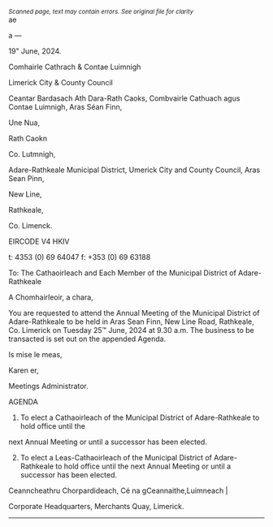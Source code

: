 *<small>Scanned page, text may contain errors. See original file for clarity</small>*  
ae

a
—

19" June, 2024.

Comhairle Cathrach
& Contae Luimnigh

Limerick City
& County Council

Ceantar Bardasach Ath Dara-Rath Caoks,
Combvairle Cathuach agus Contae Luimnigh,
Aras Séan Finn,

Une Nua,

Rath Caokn

Co. Lutmnigh,

Adare-Rathkeale Municipal District,
Umerick City and County Council,
Aras Sean Pinn,

New Line,

Rathkeale,

Co. Limenck.

EIRCODE V4 HKIV

t: 4353 (0) 69 64047
f: +353 (0) 69 63188

To: The Cathaoirleach and Each Member of the Municipal District of Adare-Rathkeale

A Chomhairleoir, a chara,

You are requested to attend the Annual Meeting of the Municipal District of Adare-Rathkeale to
be held in Aras Sean Finn, New Line Road, Rathkeale, Co. Limerick on Tuesday 25™ June, 2024 at
9.30 a.m. The business to be transacted is set out on the appended Agenda.

Is mise le meas,

Karen er,

Meetings Administrator.

AGENDA

1. To elect a Cathaoirleach of the Municipal District of Adare-Rathkeale to hold office until the

next Annual Meeting or until a successor has been elected.

2. To elect a Leas-Cathaoirleach of the Municipal District of Adare-Rathkeale to hold office
until the next Annual Meeting or until a successor has been elected.

Ceanncheathru Chorpardideach, Cé na gCeannaithe,Luimneach |

Corporate Headquarters, Merchants Quay, Limerick.

---
